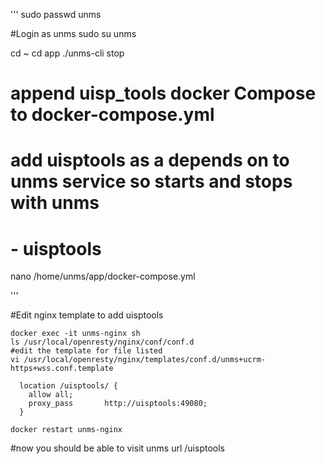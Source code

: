 '''
sudo passwd unms

#Login as unms
sudo su unms 

cd ~
cd app
./unms-cli stop
# append uisp_tools docker Compose to docker-compose.yml
# add uisptools as a depends on to unms service so starts and stops with unms
# - uisptools
nano  /home/unms/app/docker-compose.yml


'''

#Edit nginx template to add uisptools

```
docker exec -it unms-nginx sh
ls /usr/local/openresty/nginx/conf/conf.d
#edit the template for file listed
vi /usr/local/openresty/nginx/templates/conf.d/unms+ucrm-https+wss.conf.template

  location /uisptools/ {
    allow all;
    proxy_pass       http://uisptools:49080;
  }

docker restart unms-nginx
```

#now you should be able to visit unms url /uisptools
